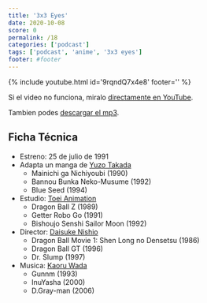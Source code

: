 ```yaml
---
title: '3x3 Eyes'
date: 2020-10-08
score: 0
permalink: /18
categories: ['podcast']
tags: ['podcast', 'anime', '3x3 eyes']
footer: #footer
---
```


{% include youtube.html id='9rqndQ7x4e8' footer='' %}

Si el video no funciona, miralo [directamente en YouTube](https://youtu.be/9rqndQ7x4e8).

Tambien podes [descargar el mp3](https://anchor.fm/s/2ed233f8/podcast/play/20814741/https%3A%2F%2Fd3ctxlq1ktw2nl.cloudfront.net%2Fstaging%2F2020-9-8%2Fff8f63eb-243b-13c0-853f-618133a5184b.mp3).

## Ficha Técnica

- Estreno: 25 de julio de 1991
- Adapta un manga de [Yuzo Takada](https://anilist.co/staff/98069)
    - Mainichi ga Nichiyoubi (1990)
    - Bannou Bunka Neko-Musume (1992)
    - Blue Seed (1994)
- Estudio: [Toei Animation](https://anilist.co/studio/18)
    - Dragon Ball Z (1989)
    - Getter Robo Go (1991)
    - Bishoujo Senshi Sailor Moon (1992)
- Director: [Daisuke Nishio](https://anilist.co/staff/101823)
    - Dragon Ball Movie 1: Shen Long no Densetsu (1986)
    - Dragon Ball GT (1996)
    - Dr. Slump (1997)
- Musica: [Kaoru Wada](https://anilist.co/staff/100112)
    - Gunnm (1993)
    - InuYasha (2000)
    - D.Gray-man (2006)
